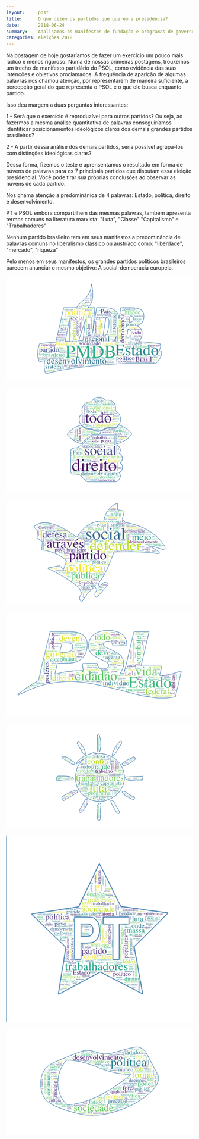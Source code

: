 ```yaml
---
layout:     post
title:      O que dizem os partidos que querem a presidência?
date:       2018-06-24
summary:    Analisamos os manifestos de fundação e programas de governos do principais partidos que concorrem a presidência para entender melhor o que compõe 
categories: eleições 2018
---
```



Na postagem de hoje gostaríamos de fazer um exercício um pouco mais lúdico e menos rigoroso. Numa de nossas primeiras postagens, trouxemos um trecho do manifesto partidário do PSOL, como evidência das suas intenções e objetivos proclamados. A frequência de aparição de algumas palavras nos chamou atenção, por representarem de maneira suficiente, a percepção geral do que representa o PSOL e o que ele busca enquanto partido.

Isso deu margem a duas perguntas interessantes:

1 - Será que o exercício é reproduzível para outros partidos? Ou seja, ao fazermos a mesma análise quantitativa de palavras conseguiríamos identificar posicionamentos ideológicos claros dos demais grandes partidos brasileiros?

2 - A partir dessa análise dos demais partidos, seria possível agrupa-los com distinções ideológicas claras?

Dessa forma, fizemos o teste e aprensentamos o resultado em forma de núvens de palavras para os 7 principais partidos que disputam essa eleição presidencial. Você pode tirar sua próprias conclusões ao observar as nuvens de cada partido.

Nos chama atenção a predominânica de 4 palavras:
Estado, política, direito e desenvolvimento.

PT e PSOL embora compartilhem das mesmas palavras, também apresenta termos comuns na literatura marxista: "Luta", "Classe" "Capitalismo" e "Trabalhadores"

Nenhum partido brasileiro tem em seus manifestos a predominância de palavras comuns no liberalismo clássico ou austríaco como: "liberdade", "mercado", "riqueza"

Pelo menos em seus manifestos, os grandes partidos políticos brasileiros parecem anunciar o mesmo objetivo:
A social-democracia europeia.

![image](https://raw.githubusercontent.com/politidados/politidados.github.io/master/_posts/img/mdb-wordcloud.png)

![image](https://raw.githubusercontent.com/politidados/politidados.github.io/master/_posts/img/pdt-wordcloud.png)

![image](https://raw.githubusercontent.com/politidados/politidados.github.io/master/_posts/img/psdb-wordcloud.png)

![image](https://raw.githubusercontent.com/politidados/politidados.github.io/master/_posts/img/psl-wordcloud.png)

![image](https://raw.githubusercontent.com/politidados/politidados.github.io/master/_posts/img/psol-wordcloud.png)

![image](https://raw.githubusercontent.com/politidados/politidados.github.io/master/_posts/img/pt-wordcloud.png)

![image](https://raw.githubusercontent.com/politidados/politidados.github.io/master/_posts/img/rede-wordcloud.png)